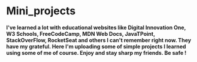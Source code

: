 # Mini_projects
<strong>
I've learned a lot with educational websites like Digital Innovation One, W3 Schools, FreeCodeCamp, MDN Web Docs, JavaTPoint, StackOverFlow, RocketSeat and others I can't remember right now. They have my grateful.
Here I'm uploading some of simple projects I learned using some of me of course.
Enjoy and stay sharp my friends.
Be safe !
</strong>
